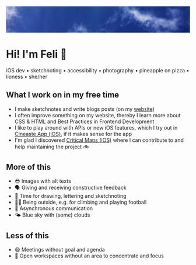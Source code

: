 <img align="center">
	<img src="https://github.com/fbernutz/fbernutz/blob/master/header-fbe.jpg" width="1700" max-width="100%" alt="Blue sky with some little white clouds" />
</img>

# Hi! I'm Feli 👋

iOS dev • sketchnoting • accessibility • photography • pineapple on pizza • lioness • she/her

## What I work on in my free time

- I make sketchnotes and write blogs posts (on my [website][website])
- I often improve something on my website, thereby I learn more about CSS & HTML and Best Practices in Frontend Development
- I like to play around with APIs or new iOS features, which I try out in [Cineaste App (iOS)][cineaste], if it makes sense for the app
- I'm glad I discovered [Critical Maps (iOS)][criticalmaps] where I can contribute to and help maintaining the project 🚲

## More of this

- 😎 Images with alt texts
- 🗣 Giving and receiving constructive feedback
- 🎨 Time for drawing, lettering and sketchnoting
- 🧗‍♀️ Being outside, e.g. for climbing and playing football
- 💬 Asynchronous communication
- 🌤 Blue sky with (some) clouds

## Less of this

- 😩 Meetings without goal and agenda
- 🙉 Open workspaces without an area to concentrate and focus

[website]: https://fbernutz.github.io
[cineaste]: https://github.com/spacepandas/cineaste-ios
[criticalmaps]: https://github.com/criticalmaps/criticalmaps-ios

